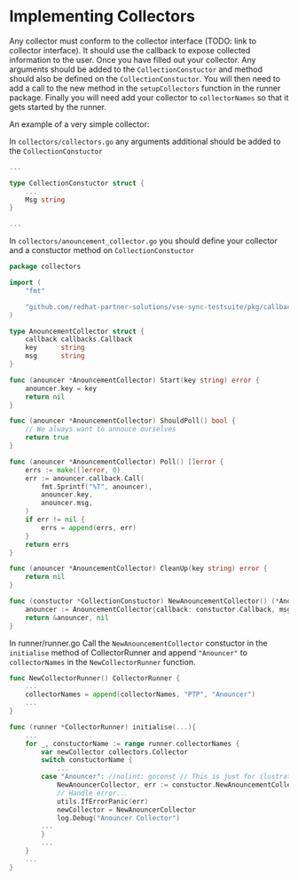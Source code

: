 # Implementing Collectors

Any collector must conform to the collector interface (TODO: link to collector interface). It should use the callback to expose collected information to the user.
Once you have filled out your collector. Any arguments should be added to the `CollectionConstuctor` and method should also be defined on the `CollectionConstuctor`.
You will then need to add a call to the new method in the `setupCollectors` function in the runner package.
Finally you will need add your collector to `collectorNames` so that it gets started by the runner.

An example of a very simple collector:

In `collectors/collectors.go` any arguments additional should be added to the `CollectionConstuctor`
```go
...

type CollectionConstuctor struct {
    ...
    Msg string
}

...
```

In `collectors/anouncement_collector.go` you should define your collector and a constuctor method on `CollectionConstuctor`
```go
package collectors

import (
	"fmt"

	"github.com/redhat-partner-solutions/vse-sync-testsuite/pkg/callbacks"
)

type AnouncementCollector struct {
	callback callbacks.Callback
	key      string
	msg      string
}

func (anouncer *AnouncementCollector) Start(key string) error {
	anouncer.key = key
	return nil
}

func (anouncer *AnouncementCollector) ShouldPoll() bool {
	// We always want to annouce ourselves
	return true
}

func (anouncer *AnouncementCollector) Poll() []error {
	errs := make([]error, 0)
	err := anouncer.callback.Call(
		fmt.Sprintf("%T", anouncer),
		anouncer.key,
		anouncer.msg,
	)
	if err != nil {
		errs = append(errs, err)
	}
	return errs
}

func (anouncer *AnouncementCollector) CleanUp(key string) error {
	return nil
}

func (constuctor *CollectionConstuctor) NewAnouncementCollector() (*AnouncementCollector, error) {
	anouncer := AnouncementCollector{callback: constuctor.Callback, msg: constuctor.Msg}
	return &anouncer, nil
}

```
In runner/runner.go Call the `NewAnouncementCollector` constuctor in the `initialise` method of CollectorRunner and append `"Anouncer"` to `collectorNames` in the `NewCollectorRunner` function.
```go
func NewCollectorRunner() CollectorRunner {
	...
    collectorNames = append(collectorNames, "PTP", "Anouncer")
	...
}

func (runner *CollectorRunner) initialise(...){
	...
	for _, constuctorName := range runner.collectorNames {
		var newCollector collectors.Collector
		switch constuctorName {
            ...
		case "Anouncer": //nolint: goconst // This is just for ilustrative purposes
			NewAnouncerCollector, err := constuctor.NewAnouncementCollector()
			// Handle error...
            utils.IfErrorPanic(err)
			newCollector = NewAnouncerCollector
			log.Debug("Anouncer Collector")
		...
        }
        ...
    }
    ...
}

```
